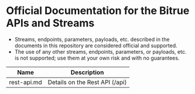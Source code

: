 # Official Documentation for the Bitrue APIs and Streams

* Streams, endpoints, parameters, payloads, etc. described in the documents in this repository are considered official and supported.
* The use of any other streams, endpoints, parameters, or payloads, etc. is not supported; use them at your own risk and with no guarantees.

Name | Description
------------ | ------------
rest-api.md | Details on the Rest API (/api)
